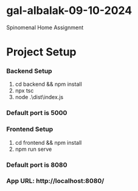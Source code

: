 # gal-albalak-09-10-2024
Spinomenal Home Assignment

# Project Setup

### Backend Setup
1. cd backend && npm install
2. npx tsc
3. node .\dist\index.js

### Default port is 5000

### Frontend Setup
1. cd frontend && npm install
2. npm run serve

### Default port is 8080
### App URL: http://localhost:8080/
